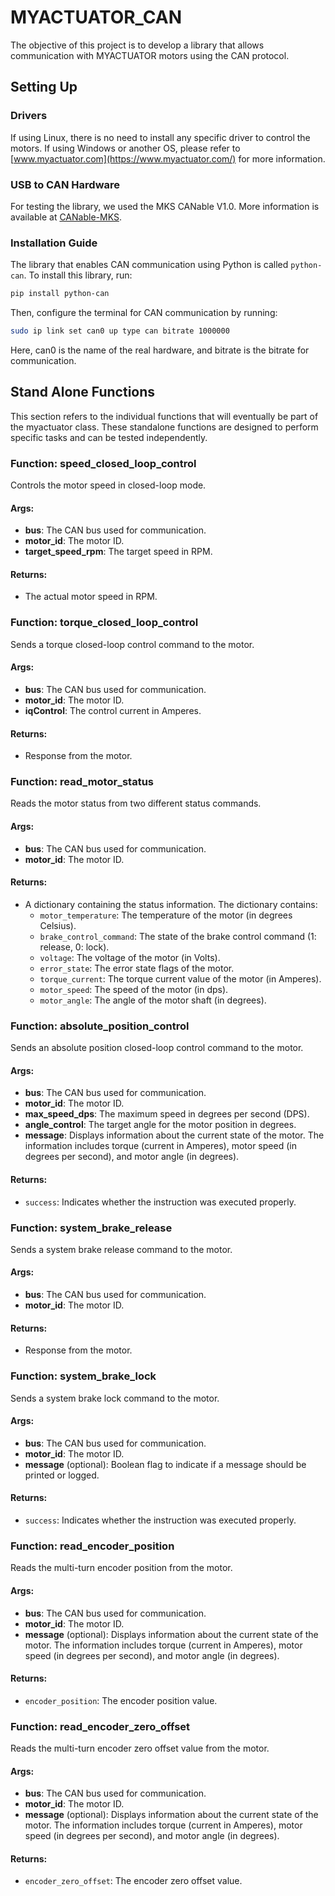 # MYACTUATOR_CAN
The objective of this project is to develop a library that allows communication with MYACTUATOR motors using the CAN protocol.

## Setting Up 

### Drivers
If using Linux, there is no need to install any specific driver to control the motors. If using Windows or another OS, please refer to [www.myactuator.com](https://www.myactuator.com/) for more information.

### USB to CAN Hardware
For testing the library, we used the MKS CANable V1.0. More information is available at [CANable-MKS](https://github.com/makerbase-mks/CANable-MKS/tree/main).

### Installation Guide

The library that enables CAN communication using Python is called `python-can`. To install this library, run:
```bash
pip install python-can
```
Then, configure the terminal for CAN communication by running:
```bash
sudo ip link set can0 up type can bitrate 1000000
```
Here, can0 is the name of the real hardware, and bitrate is the bitrate for communication.

## Stand Alone Functions
This section refers to the individual functions that will eventually be part of the myactuator class. These standalone functions are designed to perform specific tasks and can be tested independently.

### Function: speed_closed_loop_control

Controls the motor speed in closed-loop mode.

#### Args:
- **bus**: The CAN bus used for communication.
- **motor_id**: The motor ID.
- **target_speed_rpm**: The target speed in RPM.

#### Returns:
- The actual motor speed in RPM.

### Function: torque_closed_loop_control

Sends a torque closed-loop control command to the motor.

#### Args:
- **bus**: The CAN bus used for communication.
- **motor_id**: The motor ID.
- **iqControl**: The control current in Amperes.

#### Returns:
- Response from the motor.

### Function: read_motor_status

Reads the motor status from two different status commands.

#### Args:
- **bus**: The CAN bus used for communication.
- **motor_id**: The motor ID.

#### Returns:
- A dictionary containing the status information. The dictionary contains:
    - `motor_temperature`: The temperature of the motor (in degrees Celsius).
    - `brake_control_command`: The state of the brake control command (1: release, 0: lock).
    - `voltage`: The voltage of the motor (in Volts).
    - `error_state`: The error state flags of the motor.
    - `torque_current`: The torque current value of the motor (in Amperes).
    - `motor_speed`: The speed of the motor (in dps).
    - `motor_angle`: The angle of the motor shaft (in degrees).

### Function: absolute_position_control

Sends an absolute position closed-loop control command to the motor.

#### Args:
- **bus**: The CAN bus used for communication.
- **motor_id**: The motor ID.
- **max_speed_dps**: The maximum speed in degrees per second (DPS).
- **angle_control**: The target angle for the motor position in degrees.
- **message**: Displays information about the current state of the motor. The information includes torque (current in Amperes), motor speed (in degrees per second), and motor angle (in degrees).

#### Returns:
- `success`: Indicates whether the instruction was executed properly.

### Function: system_brake_release

Sends a system brake release command to the motor.

#### Args:
- **bus**: The CAN bus used for communication.
- **motor_id**: The motor ID.

#### Returns:
- Response from the motor.

### Function: system_brake_lock

Sends a system brake lock command to the motor.

#### Args:
- **bus**: The CAN bus used for communication.
- **motor_id**: The motor ID.
- **message** (optional): Boolean flag to indicate if a message should be printed or logged.

#### Returns:
- `success`: Indicates whether the instruction was executed properly.

### Function: read_encoder_position

Reads the multi-turn encoder position from the motor.

#### Args:
- **bus**: The CAN bus used for communication.
- **motor_id**: The motor ID.
- **message** (optional): Displays information about the current state of the motor. The information includes torque (current in Amperes), motor speed (in degrees per second), and motor angle (in degrees).

#### Returns:
- `encoder_position`: The encoder position value.

### Function: read_encoder_zero_offset

Reads the multi-turn encoder zero offset value from the motor.

#### Args:
- **bus**: The CAN bus used for communication.
- **motor_id**: The motor ID.
- **message** (optional): Displays information about the current state of the motor. The information includes torque (current in Amperes), motor speed (in degrees per second), and motor angle (in degrees).

#### Returns:
- `encoder_zero_offset`: The encoder zero offset value.

